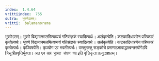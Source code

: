 ```yaml
---
index:  1.4.64
vrittiindex:  755
sutra:  भूषणेऽलम्।
vritti:  balamanorama 
---
```


भूषणेऽलम्। भूषणे विद्यमानमलमित्यव्ययं गतिसंज्ञकं स्यादित्यर्थः। अलंकृत्येति। कटकादिधारणेन परिष्कारं कृत्वेत्यर्थः। भूषणे विद्यमानमलमित्यव्ययं गतिसंज्ञकं स्यादित्यर्थः। अलंकृत्येति। कटकादिधारणेन परिष्कारं कृत्वेत्यर्थः। कृञ्विषयेति। कृञ्योग एव भवतीत्यर्थः। वस्तुतस्तु सङ्कोचे प्रमाणाऽभावाद्धात्वन्तरयोगेऽपि त्रिसूत्रीप्रवृत्तिर्युक्ता। अत एव `अलं भुक्त्वा ओदनं गत` इति वृत्तिकृता प्रत्युदाह्मतम्। 

